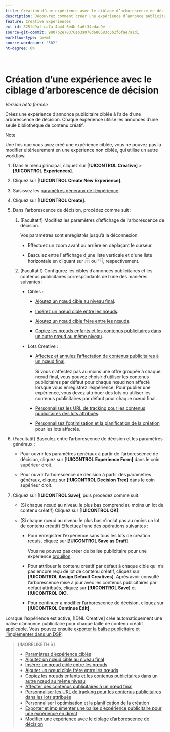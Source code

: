 ```yaml
---
title: Création d’une expérience avec le ciblage d’arborescence de décision
description: Découvrez comment créer une expérience d’annonce publicitaire ciblée à l’aide d’une arborescence de décision.
feature: Creative Experiences
exl-id: 825fd9af-ca7a-4b44-8e4b-1a6f34edac9e
source-git-commit: 9807b2e78376eb3a078d680583c3b2f6fae7a1d1
workflow-type: tm+mt
source-wordcount: '502'
ht-degree: 0%

---
```


# Création d’une expérience avec le ciblage d’arborescence de décision

*Version bêta fermée*

Créez une expérience d’annonce publicitaire ciblée à l’aide d’une arborescence de décision. Chaque expérience utilise les annonces d’une seule bibliothèque de contenu créatif.

>[!NOTE]
>
> Une fois que vous avez créé une expérience ciblée, vous ne pouvez pas la modifier ultérieurement en une expérience non ciblée, qui utilise un autre workflow.

1. Dans le menu principal, cliquez sur **[!UICONTROL Creative]** > **[!UICONTROL Experiences]**.

1. Cliquez sur **[!UICONTROL Create New Experience]**.

1. Saisissez les [paramètres généraux de l’expérience](experience-settings-targeting.md).

1. Cliquez sur **[!UICONTROL Create]**.

1. Dans l’arborescence de décision, procédez comme suit :

   1. (Facultatif) Modifiez les paramètres d’affichage de l’arborescence de décision.

      Vos paramètres sont enregistrés jusqu’à la déconnexion.

      * Effectuez un zoom avant ou arrière en déplaçant le curseur.

      * Basculez entre l&#39;affichage d&#39;une liste verticale et d&#39;une liste horizontale en cliquant sur ![Afficher en tant qu&#39;arborescence verticale](/help/creative/assets/tree-vertical.png "Afficher en tant qu&#39;arborescence verticale") ou ![Afficher comme arborescence horizontale](/help/creative/assets/tree-horizontal.png "Afficher comme arborescence horizontale"), respectivement.

   1. (Facultatif) Configurez les cibles d’annonces publicitaires et les contenus publicitaires correspondants de l’une des manières suivantes :

      * Cibles :

         * [Ajoutez un nœud cible au niveau final](experience-target-node-add-final.md).

         * [Insérez un nœud cible entre les nœuds](experience-target-node-add-inner.md).

         * [Ajoutez un nœud cible frère entre les nœuds](experience-target-node-add-sibling.md).

         * [Copiez les nœuds enfants et les contenus publicitaires dans un autre nœud au même niveau](experience-target-node-copy.md).

      * Lots Creative :

         * [Affectez et annulez l’affectation de contenus publicitaires à un nœud final](experience-assign-creative-bundles.md).

           Si vous n’affectez pas au moins une offre groupée à chaque nœud final, vous pouvez choisir d’utiliser les contenus publicitaires par défaut pour chaque nœud non affecté lorsque vous enregistrez l’expérience. Pour publier une expérience, vous devez attribuer des lots ou utiliser les contenus publicitaires par défaut pour chaque nœud final.

         * [Personnalisez les URL de tracking pour les contenus publicitaires des lots attribués](experience-tracking-urls-targeting.md).

         * [Personnalisez l’optimisation et la planification de la création](experience-optimization-scheduling-targeting.md) pour les lots affectés.

1. (Facultatif) Basculez entre l’arborescence de décision et les paramètres généraux :

   * Pour ouvrir les paramètres généraux à partir de l’arborescence de décision, cliquez sur **[!UICONTROL Experience Form]** dans le coin supérieur droit.

   * Pour ouvrir l’arborescence de décision à partir des paramètres généraux, cliquez sur **[!UICONTROL Decision Tree]** dans le coin supérieur droit.

1. Cliquez sur **[!UICONTROL Save]**, puis procédez comme suit.

   * (Si chaque nœud au niveau le plus bas comprend au moins un lot de contenu créatif) Cliquez sur **[!UICONTROL OK]**.

   * (Si chaque nœud au niveau le plus bas n’inclut pas au moins un lot de contenu créatif) Effectuez l’une des opérations suivantes :

      * Pour enregistrer l’expérience sans tous les lots de création requis, cliquez sur **[!UICONTROL Save as Draft]**.

        Vous ne pouvez pas créer de balise publicitaire pour une expérience [brouillon](experience-about.md#experience-statuses).

      * Pour attribuer le contenu créatif par défaut à chaque cible qui n’a pas encore reçu de lot de contenu créatif, cliquez sur **[!UICONTROL Assign Default Creatives]**. Après avoir consulté l’arborescence mise à jour avec les contenus publicitaires par défaut attribués, cliquez sur **[!UICONTROL Save]** et **[!UICONTROL OK]**.

      * Pour continuer à modifier l’arborescence de décision, cliquez sur **[!UICONTROL Continue Edit]**.

Lorsque l’expérience est active, [!DNL Creative] crée automatiquement une balise d’annonce publicitaire pour chaque taille de contenu créatif applicable. Vous pouvez ensuite [exporter la balise publicitaire et l’implémenter dans un DSP](/help/creative/experiences/experience-tag-export.md).

>[!MORELIKETHIS]
>
>* [Paramètres d’expérience ciblés](experience-settings-targeting.md)
>* [Ajoutez un nœud cible au niveau final](experience-target-node-add-final.md)
>* [Insérez un nœud cible entre les nœuds](experience-target-node-add-inner.md)
>* [Ajouter un nœud cible frère entre les nœuds](experience-target-node-add-sibling.md)
>* [Copiez les nœuds enfants et les contenus publicitaires dans un autre nœud au même niveau](experience-target-node-copy.md)
>* [Affecter des contenus publicitaires à un nœud final](experience-assign-creative-bundles.md)
>* [Personnaliser les URL de tracking pour les contenus publicitaires dans les lots attribués](experience-tracking-urls-targeting.md)
>* [Personnaliser l’optimisation et la planification de la création](experience-optimization-scheduling-targeting.md)
>* [Exporter et implémenter une balise d’expérience publicitaire pour une expérience en direct](/help/creative/experiences/experience-tag-export.md)
>* [Modifier une expérience avec le ciblage d’arborescence de décision](experience-edit-targeting.md)
